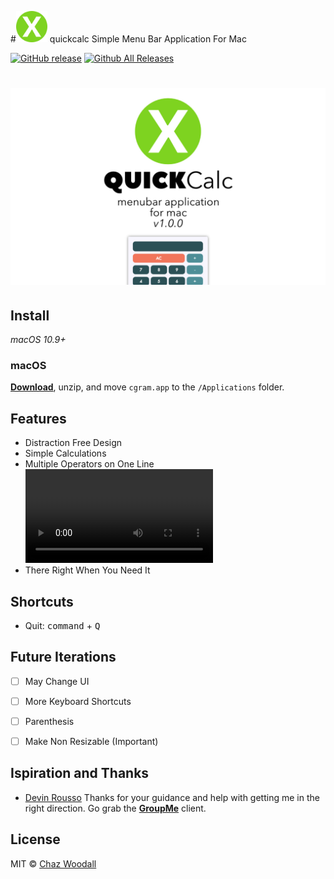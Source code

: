 #<img src="app/icon_512x512.png" width=50 > quickcalc
Simple Menu Bar Application For Mac

[![GitHub release](https://img.shields.io/github/release/Cwoodall6/quickcalc.svg?maxAge=2592000?style=plastic)]()
[![Github All Releases](https://img.shields.io/github/downloads/Cwoodall6/quickcalc/total.svg?maxAge=2592000?style=plastic)]()

# ![pageres](app/quickcalc_design.jpg)

## Install

*macOS 10.9+*

### macOS

[**Download**](https://github.com/Cwoodall6/cgram/releases/download/v1.0.0/cgram_macosx103.zip), unzip, and move `cgram.app` to the `/Applications` folder.

## Features

- Distraction Free Design
- Simple Calculations
- Multiple Operators on One Line
![Alt Text](https://zippy.gfycat.com/DifferentCleanFrenchbulldog.mp4)
- There Right When You Need It

## Shortcuts

- Quit: <kbd>command</kbd> + <kbd>Q</kbd>

## Future Iterations

 - [ ] May Change UI
 - [ ] More Keyboard Shortcuts
 - [ ] Parenthesis 
 - [ ] Make Non Resizable (Important)


## Ispiration and Thanks

- [Devin Rousso](http://devinrousso.com) Thanks for your guidance and help with getting me in the right direction. Go grab the [**GroupMe**](https://github.com/dcrousso/GroupMe#readme) client.

## License
MIT © [Chaz Woodall](https://chazwoodall.com)
